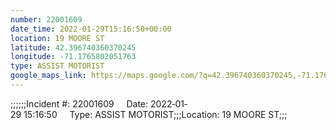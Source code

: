 ```yaml
---
number: 22001609
date_time: 2022-01-29T15:16:50+00:00
location: 19 MOORE ST
latitude: 42.396740360370245
longitude: -71.1765802051763
type: ASSIST MOTORIST
google_maps_link: https://maps.google.com/?q=42.396740360370245,-71.1765802051763
---
```


;;;;;;Incident #: 22001609     Date: 2022‐01‐29 15:16:50     Type: ASSIST MOTORIST;;;Location: 19 MOORE ST;;;
